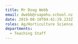 ```yaml
---
title: Mr Doug Webb
email: dwebb@ruapehu.school.nz
date: 2019-08-10T04:41:29.233Z
roles: Ag/Horticulture Science
departments:
  - Teaching Staff
---
```


